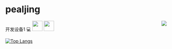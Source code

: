 # pealjing



<img 
   align="right" 
   style="pointer-events:none;" 
   src="https://github-readme-stats.vercel.app/api?username=pealjing&show_icons=true&icon_color=E65A65&text_color=adbac7&bg_color=2d333b&hide_title=true&hide_border=true" 
/>

开发设备1
:computer:
<img height="32" width="32" src="https://cdn.jsdelivr.net/npm/simple-icons@v7/icons/intel.svg" />
<img height="32" width="32" src="https://unpkg.com/simple-icons@v7/icons/intel.svg" />

[![Top Langs](https://github-readme-stats.vercel.app/api/top-langs/?username=pealjing&layout=compact)](https://github.com/pealjing/github-readme-stats)
